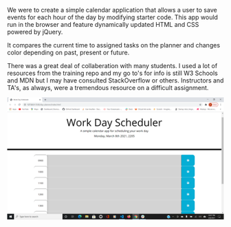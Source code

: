We were to create a simple calendar application that allows a user to save events for each hour of the day by modifying starter code. This app would run in the browser and feature dynamically updated HTML and CSS powered by jQuery.

It compares the current time to assigned tasks on the planner and changes color depending on past, present or future. 

There was a great deal of collaberation with many students. I used a lot of resources from the training repo and my go to's for info is still W3 Schools and MDN but I may have consulted StackOverflow or others. Instructors and TA's, as always, were a tremendous resource on a difficult assignment.

![Screen Shot](images/day_planner.png)